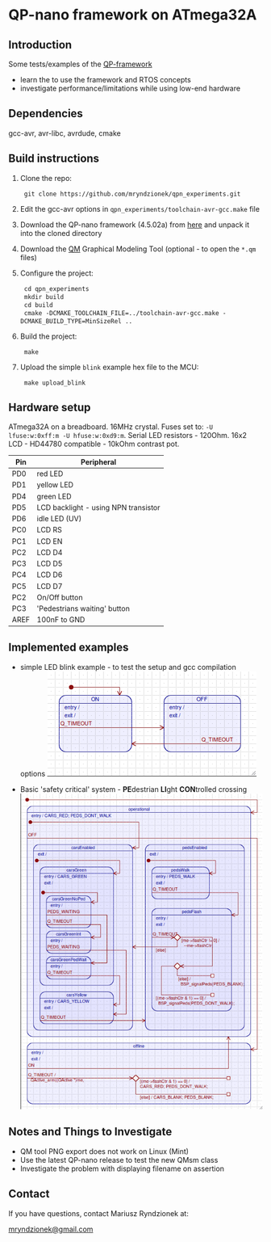 QP-nano framework on ATmega32A
==============================

Introduction
------------

Some tests/examples of the [QP-framework](http://www.state-machine.com/qp/qpn/)

- learn the to use the framework and RTOS concepts 
- investigate performance/limitations while using low-end hardware

Dependencies
------------

gcc-avr, avr-libc, avrdude, cmake

Build instructions
------------------

1. Clone the repo:

		git clone https://github.com/mryndzionek/qpn_experiments.git

2. Edit the gcc-avr options in `qpn_experiments/toolchain-avr-gcc.make` file

3. Download the QP-nano framework (4.5.02a) from [here](http://sourceforge.net/projects/qpc/files/QP-nano/4.5.02a/) and unpack it into the cloned directory

4. Download the [QM](http://sourceforge.net/projects/qpc/files/QM/3.0.1/) Graphical Modeling Tool (optional - to open the `*.qm` files)

5. Configure the project:

		cd qpn_experiments
		mkdir build
		cd build
		cmake -DCMAKE_TOOLCHAIN_FILE=../toolchain-avr-gcc.make -DCMAKE_BUILD_TYPE=MinSizeRel ..

6. Build the project:

		make

7. Upload the simple `blink` example hex file to the MCU:

		make upload_blink

Hardware setup
--------------

ATmega32A on a breadboard. 16MHz crystal. Fuses set to: `-U lfuse:w:0xff:m -U hfuse:w:0xd9:m`.
Serial LED resistors - 120Ohm. 16x2 LCD - HD44780 compatible - 10kOhm contrast pot.

| Pin  | Peripheral|
| ------------- | -------------|
| PD0  | red LED |
| PD1  | yellow LED |
| PD4  | green LED |
| PD5  | LCD backlight - using NPN transistor |
| PD6  | idle LED (UV) |
| PC0  | LCD RS |
| PC1  | LCD EN |
| PC2  | LCD D4 |
| PC3  | LCD D5 |
| PC4  | LCD D6 |
| PC5  | LCD D7 |
| PC2  | On/Off button |
| PC3  | 'Pedestrians waiting' button |
| AREF | 100nF to GND |


Implemented examples
--------------------

* simple LED blink example - to test the setup and gcc compilation options
![blink](images/blink.png?raw=true "simple LED blink")

* Basic 'safety critical' system - **PE**destrian **LI**ght **CON**trolled crossing
![pelican](images/pelican.png?raw=true "Pelican crossing example")
		

Notes and Things to Investigate
-------------------------------

* QM tool PNG export does not work on Linux (Mint)
* Use the latest QP-nano release to test the new QMsm class
* Investigate the problem with displaying filename on assertion

Contact
-------
If you have questions, contact Mariusz Ryndzionek at:

<mryndzionek@gmail.com>
